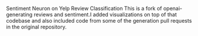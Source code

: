 Sentiment Neuron on Yelp Review Classification
This is a fork of openai- generating reviews and sentiment.I added visualizations on top of that codebase and also included code from some of the generation pull requests in the original repository.
